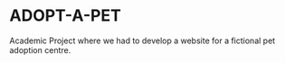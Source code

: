 # ADOPT-A-PET
Academic Project where we had to develop a website for a fictional pet adoption centre.
